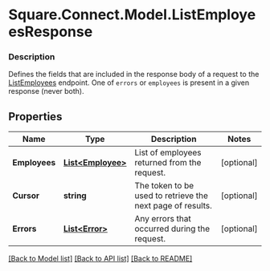 # Square.Connect.Model.ListEmployeesResponse

### Description

Defines the fields that are included in the response body of a request to the [ListEmployees](#endpoint-listemployees) endpoint.  One of `errors` or `employees` is present in a given response (never both).

## Properties

Name | Type | Description | Notes
------------ | ------------- | ------------- | -------------
**Employees** | [**List&lt;Employee&gt;**](Employee.md) | List of employees returned from the request. | [optional] 
**Cursor** | **string** | The token to be used to retrieve the next page of results. | [optional] 
**Errors** | [**List&lt;Error&gt;**](Error.md) | Any errors that occurred during the request. | [optional] 



[[Back to Model list]](../README.md#documentation-for-models) [[Back to API list]](../README.md#documentation-for-api-endpoints) [[Back to README]](../README.md)

